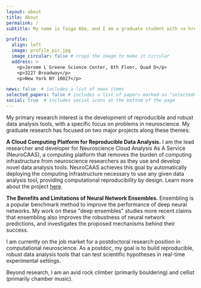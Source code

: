 ```yaml
---
layout: about
title: About
permalink: /
subtitle: My name is Taiga Abe, and I am a graduate student with <a href='https://stat.columbia.edu/~cunningham/'>John Cunningham</a> at the <a href='https://ctn.zuckermaninstitute.columbia.edu'>Columbia University Center for Theoretical Neuroscience</a>. Please contact me via email at ta2507 [at] columbia.edu. 

profile:
  align: left
  image: profile_pic.jpg
  image_circular: false # crops the image to make it circular
  address: >
    <p>Jerome L Greene Science Center, 6th Floor, Quad D</p>
    <p>3227 Broadway</p>
    <p>New York NY 10027</p>

news: false  # includes a list of news items
selected_papers: false # includes a list of papers marked as "selected={true}"
social: true  # includes social icons at the bottom of the page
---
```


My primary research interest is the development of reproducible and robust data analysis tools, with a specific focus on problems in neuroscience. My graduate research has focused on two major projects along these themes:  

<b>A Cloud Computing Platform for Reproducible Data Analysis.</b> I am the lead researcher and developer for Neuroscience Cloud Analysis As A Service (NeuroCAAS), a computing platform that removes the burden of computing infrastructure from neuroscience researchers as they use and develop novel data analysis tools. NeuroCAAS achieves this goal by automatically deploying the computing infrastructure necessary to use any given data analysis tool, providing computational reproducibility by design. Learn more about the project <a href='neurocaas.org'>here</a>.  

<b>The Benefits and Limitations of Neural Network Ensembles.</b> Ensembling is a popular benchmark method to improve the performance of deep neural networks. My work on these "deep ensembles" studies more recent claims that ensembling also improves the robustness of neural network predictions, and investigates the proposed mechanisms behind their success.  

I am currently on the job market for a postdoctoral research position in computational neuroscience. As a postdoc, my goal is to build reproducible, robust data analysis tools that can test scientific hypotheses in real-time experimental settings. 

Beyond research, I am an avid rock climber (primarily bouldering) and cellist (primarily chamber music). 

